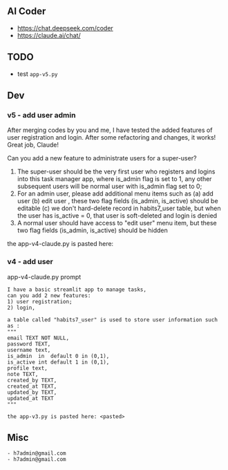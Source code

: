 ## AI Coder
- https://chat.deepseek.com/coder
- https://claude.ai/chat/


## TODO

- test `app-v5.py`

## Dev

### v5 - add user admin

After merging codes by you and me, I have tested the added features of user registration and login. After some refactoring and changes, it works!
Great job, Claude!

Can you add a new feature to administrate users for a super-user?
1) The super-user should be the very first user who registers and logins into this task manager app, where is_admin flag is set to 1, any other subsequent  users will be normal user with is_admin flag set to 0;
2) For an admin user, please add additional menu items such as
(a) add user
(b) edit user , these two flag fields (is_admin, is_active) should be editable
(c) we don't hard-delete record in habits7_user table, 
but when the user has is_active = 0, that user is soft-deleted and login is denied
3) A normal user should have access to "edit user" menu item, 
but these two flag fields (is_admin, is_active) should be hidden 

the app-v4-claude.py is pasted here: <pasted>



### v4 - add user

app-v4-claude.py prompt
```
I have a basic streamlit app to manage tasks, 
can you add 2 new features: 
1) user registration; 
2) login, 

a table called "habits7_user" is used to store user information such as : 
""" 
email TEXT NOT NULL,
password TEXT,
username text,
is_admin  in  default 0 in (0,1),
is_active int default 1 in (0,1),
profile text,
note TEXT,
created_by TEXT,
created_at TEXT,
updated_by TEXT,
updated_at TEXT
"""

the app-v3.py is pasted here: <pasted>
```


## Misc
```
- h7admin@gmail.com
- h7admin@gmail.com

```
